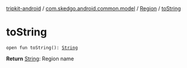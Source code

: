 [tripkit-android](../../index.md) / [com.skedgo.android.common.model](../index.md) / [Region](index.md) / [toString](./to-string.md)

# toString

`open fun toString(): `[`String`](https://kotlinlang.org/api/latest/jvm/stdlib/kotlin/-string/index.html)

**Return**
[String](https://kotlinlang.org/api/latest/jvm/stdlib/kotlin/-string/index.html): Region name

